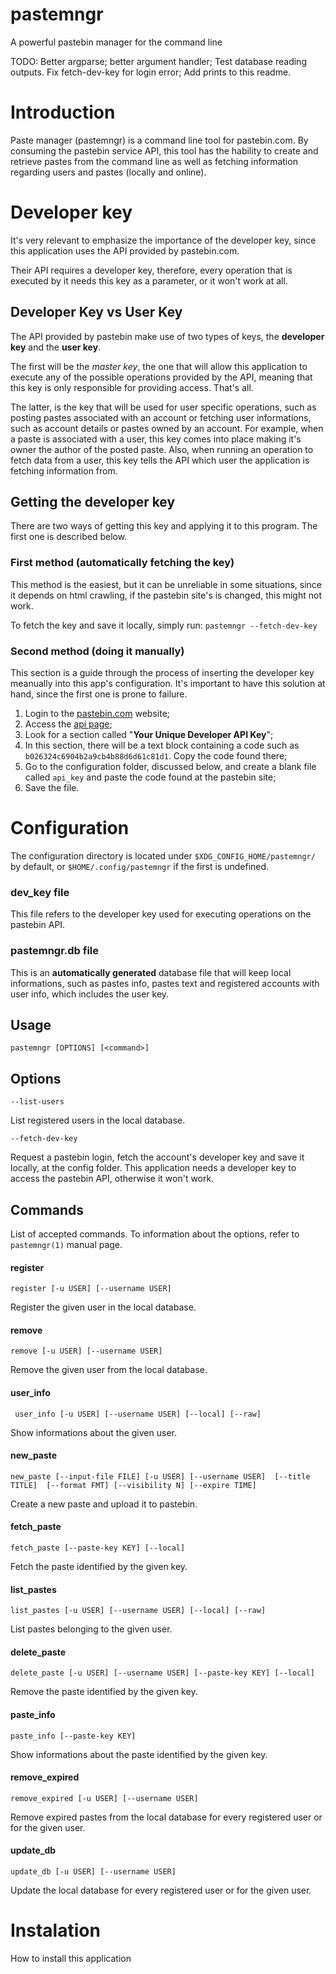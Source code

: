# pastemngr
A powerful pastebin manager for the command line

TODO:
Better argparse; better argument handler; Test database reading outputs.
Fix fetch-dev-key for login error; Add prints to this readme.


# Introduction
Paste manager (pastemngr) is a command line tool for pastebin.com. By consuming
the pastebin service API, this tool has the hability to create and retrieve
pastes from the command line as well as fetching information regarding users
and pastes (locally and online).

# Developer key
It's very relevant to emphasize the importance of the developer key, since this
application uses the API provided by pastebin.com.

Their API requires a developer key, therefore, every operation that is
executed by it needs this key as a parameter, or it won't work at all.

## Developer Key vs User Key
The API provided by pastebin make use of two types of keys, the **developer key**
and the **user key**.

The first will be the _master key_, the one that will allow this application to
execute any of the possible operations provided by the API, meaning that
this key is only responsible for providing access. That's all.

The latter, is the key that will be used for user specific operations, such
as posting pastes associated with an account or fetching user informations,
such as account details or pastes owned by an account. For example, when a
paste is associated with a user, this key comes into place making it's
owner the author of the posted paste. Also, when running an operation to fetch
data from a user, this key tells the API which user the application is
fetching information from.

## Getting the developer key
There are two ways of getting this key and applying it to this program.
The first one is described below.

### First method (automatically fetching the key)
This method is the easiest, but it can be unreliable in some situations, since
it depends on html crawling, if the pastebin site's is changed, this might
not work.

To fetch the key and save it locally, simply run:
`pastemngr --fetch-dev-key`

### Second method (doing it manually)
This section is a guide through the process of inserting the developer
key meanually into this app's configuration. It's important to have this
solution at hand, since the first one is prone to failure.

1. Login to the [pastebin.com](https://www.pastebin.com) website;
2. Access the [api page](https://pastebin.com/api);
3. Look for a section called "**Your Unique Developer API Key**";
4. In this section, there will be a text block containing a code
such as `b026324c6904b2a9cb4b88d6d61c81d1`. Copy the code found there;
5. Go to the configuration folder, discussed below, and create a blank
file called `api_key` and paste the code found at the pastebin site;
6. Save the file.

# Configuration
The configuration directory is located under `$XDG_CONFIG_HOME/pastemngr/`
by default, or `$HOME/.config/pastemngr` if the first is undefined.

### dev\_key file
This file refers to the developer key used for executing operations on the
pastebin API.

### pastemngr.db file
This is an **automatically generated** database file that will keep local
informations, such as pastes info, pastes text and registered accounts with
user info, which includes the user key. 

## Usage
`pastemngr [OPTIONS] [<command>]`

## Options
`--list-users`

List registered users in the local database.

`--fetch-dev-key`

Request a pastebin login, fetch the account's developer key and save  it
locally, at the config folder. This application needs a developer key to
access the pastebin API, otherwise it won't work.

## Commands
List of accepted commands. To information about the options, refer to
`pastemngr(1)` manual page.

#### register
`register [-u USER] [--username USER]`

Register the given user in the local database.

#### remove 
`remove [-u USER] [--username USER]`

Remove the given user from the local database.

#### user\_info
` user_info [-u USER] [--username USER] [--local] [--raw]`

Show informations about the given user.

#### new\_paste
`new_paste [--input-file FILE] [-u USER] [--username USER]  [--title TITLE]  [--format FMT] [--visibility N] [--expire TIME]`

Create a new paste and upload it to pastebin.

#### fetch\_paste
`fetch_paste [--paste-key KEY] [--local]`

Fetch the paste identified by the given key.

#### list\_pastes
`list_pastes [-u USER] [--username USER] [--local] [--raw]`

List pastes belonging to the given user.

#### delete\_paste
`delete_paste [-u USER] [--username USER] [--paste-key KEY] [--local]`

Remove the paste identified by the given key.

#### paste\_info
`paste_info [--paste-key KEY]`

Show informations about the paste identified by the given key.

#### remove\_expired
`remove_expired [-u USER] [--username USER]`

Remove  expired  pastes  from the local database for every registered user or
for the given user.

#### update\_db
`update_db [-u USER] [--username USER]`

Update the local database for every registered user or for the given user.

# Instalation
How to install this application
